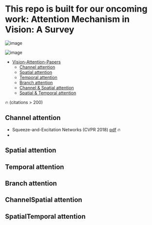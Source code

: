 # This repo is built for our oncoming work: Attention Mechanism in Vision: A Survey

![image](https://github.com/MenghaoGuo/Awesome-Vision-Attentions/blob/main/imgs/timeline.png)


![image](https://github.com/MenghaoGuo/Awesome-Vision-Attentions/blob/main/imgs/attention_category.png)



- [Vision-Attention-Papers](#vision-attention-papers)
  * [Channel attention](#channel-attention)
  * [Spatial attention](#spatial-attention)
  * [Temporal attention](#temporal-attention)
  * [Branch attention](#branch-attention)
  * [Channel \& Spatial attention](#channelspatial-attention)
  * [Spatial \& Temporal attention](#spatialtemporal-attention)


🔥 (citations > 200) 

## Channel attention

* Squeeze-and-Excitation Networks (CVPR 2018) [pdf](https://arxiv.org/pdf/1709.01507)  🔥 
* 

## Spatial attention 

## Temporal attention 

## Branch attention 

## ChannelSpatial attention

## SpatialTemporal attention



